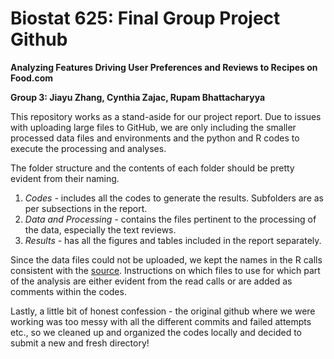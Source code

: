 # Biostat 625: Final Group Project Github

**Analyzing Features Driving User Preferences and Reviews to Recipes on Food.com**

**Group 3: Jiayu Zhang, Cynthia Zajac, Rupam Bhattacharyya**

This repository works as a stand-aside for our project report. Due to issues with uploading large files to GitHub, we are only including the smaller processed data files and environments and the python and R codes to execute the processing and analyses.

The folder structure and the contents of each folder should be pretty evident from their naming.

1. *Codes -* includes all the codes to generate the results. Subfolders are as per subsections in the report.
2. *Data and Processing -* contains the files pertinent to the processing of the data, especially the text reviews.
3. *Results -* has all the figures and tables included in the report separately.

Since the data files could not be uploaded, we kept the names in the R calls consistent with the [source](https://www.kaggle.com/shuyangli94/food-com-recipes-and-user-interactions). Instructions on which files to use for which part of the analysis are either evident from the read calls or are added as comments within the codes.

Lastly, a little bit of honest confession - the original github where we were working was too messy with all the different commits and failed attempts etc., so we cleaned up and organized the codes locally and decided to submit a new and fresh directory!
